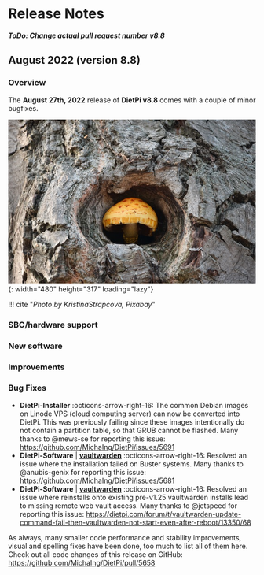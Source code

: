 # Release Notes

***ToDo: Change actual pull request number v8.8***

## August 2022 (version 8.8)

### Overview

The **August 27th, 2022** release of **DietPi v8.8** comes with a couple of minor bugfixes.

![mushroom in tree](../assets/images/dietpi-release-v8_8.jpg){: width="480" height="317" loading="lazy"}

!!! cite "*Photo by KristinaStrapcova, Pixabay*"

### SBC/hardware support

### New software

### Improvements

### Bug Fixes

- **DietPi-Installer** :octicons-arrow-right-16: The common Debian images on Linode VPS (cloud computing server) can now be converted into DietPi. This was previously failing since these images intentionally do not contain a partition table, so that GRUB cannot be flashed. Many thanks to @mews-se for reporting this issue: <https://github.com/MichaIng/DietPi/issues/5691>
- **DietPi-Software** | [**vaultwarden**](../../software/cloud/#vaultwarden) :octicons-arrow-right-16: Resolved an issue where the installation failed on Buster systems. Many thanks to @anubis-genix for reporting this issue: <https://github.com/MichaIng/DietPi/issues/5681>
- **DietPi-Software** | [**vaultwarden**](../../software/cloud/#vaultwarden) :octicons-arrow-right-16: Resolved an issue where reinstalls onto existing pre-v1.25 vaultwarden installs lead to missing remote web vault access. Many thanks to @jetspeed for reporting this issue: <https://dietpi.com/forum/t/vaultwarden-update-command-fail-then-vaultwarden-not-start-even-after-reboot/13350/68>

As always, many smaller code performance and stability improvements, visual and spelling fixes have been done, too much to list all of them here. Check out all code changes of this release on GitHub: <https://github.com/MichaIng/DietPi/pull/5658>

